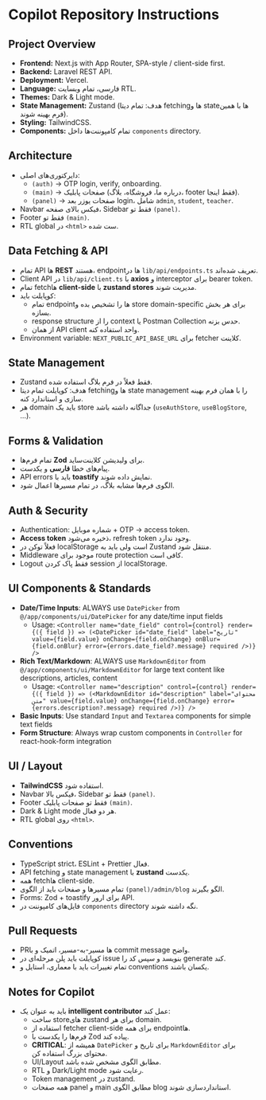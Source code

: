 # Copilot Repository Instructions

## Project Overview
- **Frontend:** Next.js with App Router, SPA-style / client-side first.
- **Backend:** Laravel REST API.
- **Deployment:** Vercel.
- **Language:** فارسی، تمام وبسایت RTL.
- **Themes:** Dark & Light mode.
- **State Management:** Zustand (هدف: تمام دیتا fetchingها و stateها با همین فرم بهینه شوند).
- **Styling:** TailwindCSS.
- **Components:** تمام کامپوننت‌ها داخل `components` directory.

## Architecture
- دایرکتوری‌های اصلی:
  - `(auth)` → OTP login, verify, onboarding.
  - `(main)` → صفحات پابلیک (درباره ما، فروشگاه، بلاگ، footer فقط اینجا).
  - `(panel)` → صفحات یوزر بعد login، شامل `admin`, `student`, `teacher`.
- Navbar فیکس بالای صفحه، Sidebar فقط تو `(panel)`.
- Footer فقط تو `(main)`.
- RTL global در `<html>` ست شده.

## Data Fetching & API
- تمام API ها **REST** هستند، endpointها در `lib/api/endpoints.ts` تعریف شده‌اند.
- Client API در `lib/api/client.ts` با **axios** و interceptor برای bearer token.
- تمام fetchها **client-side** با **zustand stores** مدیریت شوند.
- کوپایلت باید:
  - تمام endpointها را تشخیص بده و store domain-specific برای هر بخش بسازه.
  - response structure را از context یا Postman Collection حدس بزنه.
  - از همان API client واحد استفاده کنه.
- Environment variable: `NEXT_PUBLIC_API_BASE_URL` برای fetcher کلاینت.

## State Management
- Zustand فقط فعلاً در فرم بلاگ استفاده شده.
- هدف: کوپایلت تمام دیتا fetchingها و state management را با همان فرم بهینه سازی و استاندارد کنه.
- هر domain باید یک store جداگانه داشته باشد (`useAuthStore`, `useBlogStore`, ...).

## Forms & Validation
- تمام فرم‌ها **Zod** برای ولیدیشن کلاینت‌ساید.
- پیام‌های خطا **فارسی** و یکدست.
- API errors باید با **toastify** نمایش داده شوند.
- الگوی فرم‌ها مشابه بلاگ، در تمام مسیرها اعمال شود.

## Auth & Security
- Authentication: شماره موبایل + OTP → access token.
- **Access token** ذخیره می‌شود، refresh token وجود ندارد.
- فعلاً توکن در localStorage است ولی باید به Zustand منتقل شود.
- Middleware موجود برای route protection کافی است.
- Logout فقط پاک کردن session از localStorage.

## UI Components & Standards
- **Date/Time Inputs**: ALWAYS use `DatePicker` from `@/app/components/ui/DatePicker` for any date/time input fields
  - Usage: `<Controller name="date_field" control={control} render={({ field }) => (<DatePicker id="date_field" label="تاریخ" value={field.value} onChange={field.onChange} onBlur={field.onBlur} error={errors.date_field?.message} required />)} />`
- **Rich Text/Markdown**: ALWAYS use `MarkdownEditor` from `@/app/components/ui/MarkdownEditor` for large text content like descriptions, articles, content
  - Usage: `<Controller name="description" control={control} render={({ field }) => (<MarkdownEditor id="description" label="محتوای متن" value={field.value} onChange={field.onChange} error={errors.description?.message} required />)} />`
- **Basic Inputs**: Use standard `Input` and `Textarea` components for simple text fields
- **Form Structure**: Always wrap custom components in `Controller` for react-hook-form integration

## UI / Layout
- **TailwindCSS** استفاده شود.
- Navbar فیکس بالا، Sidebar فقط تو `(panel)`.
- Footer فقط تو صفحات پابلیک `(main)`.
- Dark & Light mode هر دو فعال.
- RTL global روی `<html>`.

## Conventions
- TypeScript strict، ESLint + Prettier فعال.
- API fetching و state management با **zustand** یکدست.
- همه fetchها client-side.
- تمام مسیرها و صفحات باید از الگوی `(panel)/admin/blog` الگو بگیرند.
- Forms: Zod + toastify برای ارور API.
- فایل‌های کامپوننت در `components` directory نگه داشته شوند.

## Pull Requests
- PRها مسیر-به-مسیر، اتمیک و با commit message واضح.
- کوپایلت باید پلن مرحله‌ای در issue بنویسد و سپس کد را generate کند.
- تمام تغییرات باید با معماری، استایل و conventions یکسان باشند.

## Notes for Copilot
- باید به عنوان یک **intelligent contributor** عمل کند:
  - ساخت storeهای zustand برای هر domain.
  - استفاده از fetcher client-side برای همه endpointها.
  - فرم‌ها را یکدست با Zod پیاده کند.
  - **CRITICAL**: همیشه از `DatePicker` برای تاریخ و `MarkdownEditor` برای محتوای بزرگ استفاده کن.
  - UI/Layout مطابق الگوی مشخص شده باشد.
  - RTL و Dark/Light mode رعایت شود.
  - Token management در zustand.
  - همه صفحات panel و main مطابق الگوی blog استانداردسازی شوند.

